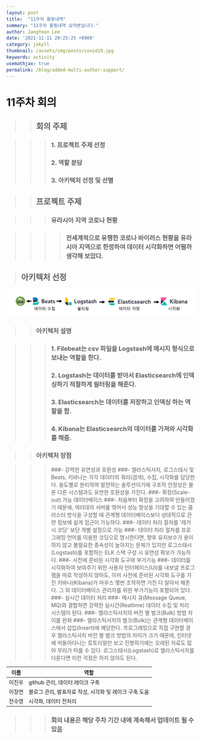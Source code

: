 ```yaml
---
layout: post
title:  "11주차 활동내역"
summary: "11주차 활동내역 요약본입니다."
author: JangYeon Lee
date: '2021-11-11 20:25:25 +0900'
category: jekyll
thumbnail: /assets/img/posts/covid19.jpg
keywords: activity
usemathjax: true
permalink: /blog/added-multi-author-support/
---
```


# 11주차  회의


>>## 회의 주제


>>>###  1. 프로젝트 주제 선정
>>>###  2. 역할 분담
>>>###  3. 아키텍처 선정 및 선별

  
>>## 프로젝트 주제

>>>### 유라시아 지역 코로나 현황

>>>>### 전세계적으로 유행한 코로나 바이러스 현황을 유라시아 지역으로 한정하여 데이터 시각화하면 어떨까 생각해 보았다.

>## 아키텍처 선정
![ex_screenshot](/assets/img/posts/aca.png)

>>### 아키텍처 설명

>>>### 1. Filebeat는 csv 파일을  Logstash에 메시지 형식으로 보내는 역할을 한다.
>>>### 2. Logstash는 데이터를 받아서 Elasticsearch에 인덱싱하기 적절하게 필터링을 해준다.
>>>### 3. Elasticsearch는 데이터를 저장하고 인덱싱 하는 역할을 함.
>>>### 4. Kibana는 Elasticsearch의 데이터를 가져와 시각화를 해줌.

>>### 아키텍처 장점

>>>###- 강력한 유연성과 호환성
>>>###- 엘라스틱서치, 로그스태시 및 Beats, 키바나는 각각 데이터의 쿼리(검색), 수집, 시각화를 담당한다. 용도별로 분리하여 발전하는 솔루션이기에 구조적 안정성은 물론 다른 시스템과도 유연한 호환성을 가진다.
>>>###- 확장(Scale-out) 가능 데이터베이스
>>>###- 처음부터 확장을 고려하여 만들어졌기 때문에, 여러대의 서버를 엮어서 성능 향상을 기대할 수 있는 클러스터 방식을 구성할 때 관계형 데이터베이스보다 상대적으로 관련 정보에 쉽게 접근이 가능하다.
>>>###- 데이터 처리 절차를 '레거시 코딩' 보단 개별 설정으로 가능
>>>###- 데이터 처리 절차를 프로그래밍 언어를 이용한 코딩으로 명시한다면, 향후 유지보수가 용이하지 않고 불필요한 종속성이 높아지는 문제가 있지만 로그스태시(Logstash)를 포함하는 ELK 스택 구성 시 유연성 확보가 가능하다.
>>>###- 사전에 준비된 시각화 도구와 부가기능
>>>###- 데이터를 시각화하여 보여주기 위한 사용자 인터페이스(UI)를 내보낼 프로그램을 따로 작성하지 않아도, 이미 사전에 준비된 시각화 도구를 가진 키바나(Kibana)가 마우스 몇번 조작하면 거진 다 알아서 해준다. 그 외 데이터베이스 관리자를 위한 부가기능이 포함되어 있다.
>>>###- 실시간 데이터 처리
>>>###- 메시지 큐(Message Queue, MQ)와 결합하면 강력한 실시간(Realtime) 데이터 수집 및 처리 시스템이 된다.
>>>###- 엘라스틱서치의 버전 별 벌크(Bulk) 방법 차이를 완화
>>>###- 엘라스틱서치의 벌크(Bulk)는 관계형 데이터베이스에서 삽입(Insert)에 해당한다. 프로그래밍으로 직접 구현할 경우 엘라스틱서치 버전 별 벌크 방법의 차이가 크기 때문에, 인터넷에 떠돌아다니는 튜토리얼만 보고 진행하기에는 오래된 자료도 많아 무리가 따를 수 있다. 로그스태시(Logstash)로 엘라스틱서치를 다룬다면 이런 걱정은 하지 않아도 된다.
 

|이름|역할|
|------|-----|
|이진우|github 관리, 데이터 레이크 구축
|이장연|블로그 관리, 발표자료 작성, 시각화 및 레이크 구축 도움
|전수영|시각화, 데이터 전처리


>>>### 회의 내용은 해당 주차 기간 내에 계속해서 업데이트 될 수 있음